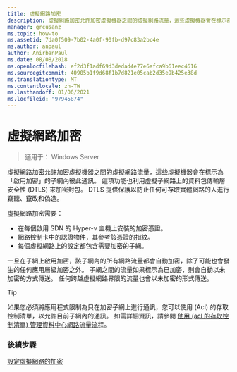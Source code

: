 ```yaml
---
title: 虛擬網路加密
description: 虛擬網路加密允許加密虛擬機器之間的虛擬網路流量，這些虛擬機器會在標示為「啟用加密」的子網內彼此通訊。
manager: grcusanz
ms.topic: how-to
ms.assetid: 7da0f509-7b02-4a0f-90fb-d97c83a2bc4e
ms.author: anpaul
author: AnirbanPaul
ms.date: 08/08/2018
ms.openlocfilehash: ef2d3f1adf69d3dedad4e77e6afca9b61eec4616
ms.sourcegitcommit: 40905b1f9d68f1b7d821e05cab2d35e9b425e38d
ms.translationtype: MT
ms.contentlocale: zh-TW
ms.lasthandoff: 01/06/2021
ms.locfileid: "97945874"
---
```

# <a name="virtual-network-encryption"></a>虛擬網路加密

>適用于： Windows Server

虛擬網路加密允許加密虛擬機器之間的虛擬網路流量，這些虛擬機器會在標示為「啟用加密」的子網內彼此通訊。 這項功能也利用虛擬子網路上的資料包傳輸層安全性 (DTLS) 來加密封包。 DTLS 提供保護以防止任何可存取實體網路的人進行竊聽、竄改和偽造。

虛擬網路加密需要：
- 在每個啟用 SDN 的 Hyper-v 主機上安裝的加密憑證。
- 網路控制卡中的認證物件，其參考該憑證的指紋。
- 每個虛擬網路上的設定都包含需要加密的子網。

一旦在子網上啟用加密，該子網內的所有網路流量都會自動加密，除了可能也會發生的任何應用層級加密之外。  子網之間的流量如果標示為已加密，則會自動以未加密的方式傳送。 任何跨越虛擬網路界限的流量也會以未加密的形式傳送。

>[!TIP]
>如果您必須將應用程式限制為只在加密子網上進行通訊，您可以使用 (Acl) 的存取控制清單，以允許目前子網內的通訊。 如需詳細資訊，請參閱 [使用 (acl 的存取控制清單) 管理資料中心網路流量流程](../manage/use-acls-for-traffic-flow.md)。

### <a name="next-steps"></a>後續步驟

[設定虛擬網路的加密](./sdn-config-vnet-encryption.md)